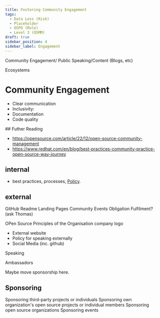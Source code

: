 ```yaml
---
title: Fostering Community Engagement
tags: 
  - Data Loss (Risk)
  - Placeholder
  - OSPO (Role)
  - Level 3 (OSMM)
draft: true
sidebar_position: 4
sidebar_label: Engagement
---
```


Community Engagement/ Public Speaking/Content (Blogs, etc)

Ecosystems

# Community Engagement

- Clear communication
- Inclusivity:
- Documentation
- Code quality



## Futher Reading

- https://opensource.com/article/22/12/open-source-community-management
- https://www.redhat.com/en/blog/best-practices-community-practice-open-source-way-journey




## internal 

- best practices, processes, [Policy](../Artifacts/Policy). 


## external

GitHub Readme
Landing Pages
Community Events
Obligation Fulfilment? (ask Thomas)

OPen Source Principles of the Organisation
company logo

- External website 
- Policy for speaking externally
- Social Media (inc. github)



Speaking

Ambassadors


Maybe move sponsorship here.




## Sponsoring

Sponsoring third-party projects or individuals
Sponsoring own organization's open source projects or individual members
Sponsoring open source organizations
Sponsoring events


